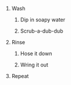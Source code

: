 1. Wash

   1. Dip in soapy water

   2. Scrub-a-dub-dub

2. Rinse

   1. Hose it down

   2. Wring it out

3. Repeat
